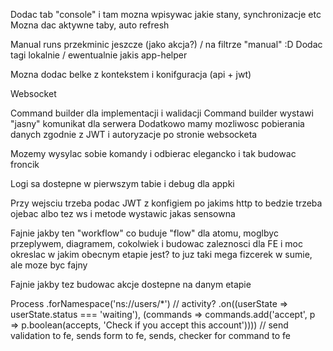 Dodac tab "console" i tam mozna wpisywac jakie stany, synchronizacje etc
Mozna dac aktywne taby, auto refresh

Manual runs przekminic jeszcze (jako akcja?) / na filtrze "manual" :D 
Dodac tagi lokalnie / ewentualnie jakis app-helper

Mozna dodac belke z kontekstem i konifguracja (api + jwt)

Websocket

Command builder dla implementacji i walidacji
Command builder wystawi "jasny" komunikat dla serwera
Dodatkowo mamy mozliwosc pobierania danych zgodnie z JWT i autoryzacje po stronie websocketa

Mozemy wysylac sobie komandy i odbierac elegancko i tak budowac froncik

Logi sa dostepne w pierwszym tabie i debug dla appki

Przy wejsciu trzeba podac JWT z konfigiem po jakims http to bedzie trzeba ojebac albo tez ws i metode wystawic jakas sensowna

Fajnie jakby ten "workflow" co buduje "flow" dla atomu, moglbyc przeplywem, diagramem, cokolwiek i budowac zaleznosci dla FE i moc okreslac w jakim obecnym etapie jest? to juz taki mega fizcerek w sumie, ale moze byc fajny

Fajnie jakby tez budowac akcje dostepne na danym etapie

Process
  .forNamespace('ns://users/*') // activity?
  .on((userState => userState.status === 'waiting'), (commands => commands.add('accept', p => p.boolean(accepts, 'Check if you accept this account')))) // send validation to fe, sends form to fe, sends, checker for command to fe